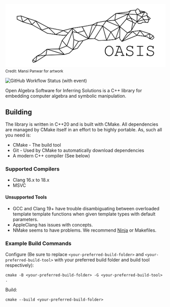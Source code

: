 ![OASIS Big Cat Logo](docs/Big%20Cat%20Large.png)
<small>Credit: Mansi Panwar for artwork</small>

![GitHub Workflow Status (with event)](https://img.shields.io/github/actions/workflow/status/matthew-mccall/oasis/cmake-multi-platform.yml)

Open Algebra Software for Inferring Solutions is a C++ library for embedding computer algebra and symbolic manipulation.

## Building
The library is written in C++20 and is built with CMake. All dependencies are managed by CMake itself in an effort to be highly portable. As, such all you need is:
* CMake - The build tool
* Git - Used by CMake to automatically download dependencies
* A modern C++ compiler (See below)

### Supported Compilers
* Clang 16.x to 18.x
* MSVC

#### Unsupported Tools
* GCC and Clang 19+ have trouble disambiguating between overloaded template template functions when given template types with default parameters.
* AppleClang has issues with concepts.
* NMake seems to have problems. We recommend [Ninja](https://ninja-build.org) or Makefiles.

### Example Build Commands

Configure (Be sure to replace `<your-preferred-build-folder>` and `<your-preferred-build-tool>` with your preferred
build folder and build tool respectively):

```shell
cmake -B <your-preferred-build-folder> -G <your-preferred-build-tool> .
```

Build:

```shell
cmake --build <your-preferred-build-folder>
```
